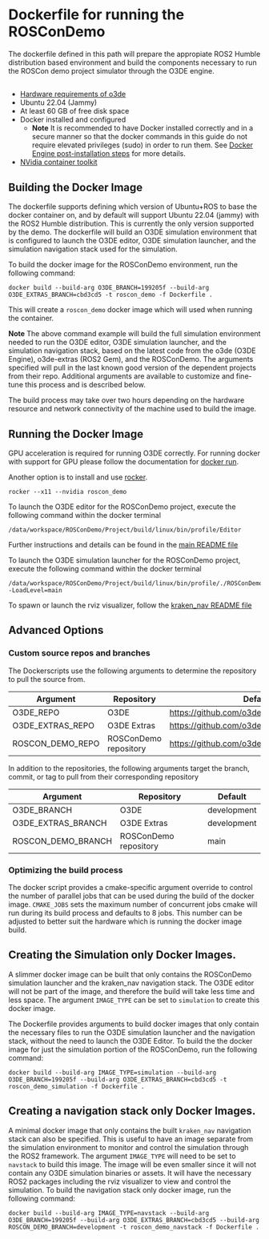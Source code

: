 # Dockerfile for running the ROSConDemo

The dockerfile defined in this path will prepare the appropiate ROS2 Humble distribution based environment and build the components necessary to run the ROSCon demo project simulator through the O3DE engine.

##

* [Hardware requirements of o3de](https://www.o3de.org/docs/welcome-guide/requirements/)
* Ubuntu 22.04 (Jammy)
* At least 60 GB of free disk space
* Docker installed and configured
  * **Note** It is recommended to have Docker installed correctly and in a secure manner so that the docker commands in this guide do not require elevated privileges (sudo) in order to run them. See [Docker Engine post-installation steps](https://docs.docker.com/engine/install/linux-postinstall/) for more details.
* [NVidia container toolkit](https://docs.nvidia.com/datacenter/cloud-native/container-toolkit/install-guide.html#docker)

## Building the Docker Image

The dockerfile supports defining which version of Ubuntu+ROS to base the docker container on, and by default will support Ubuntu 22.04 (jammy) with the ROS2 Humble distribution. This is currently the only version supported by the demo. The dockerfile will build an O3DE simulation environment that is configured to launch the O3DE editor, O3DE simulation launcher, and the simulation navigation stack used for the simulation.

To build the docker image for the ROSConDemo environment, run the following command:

```
docker build --build-arg O3DE_BRANCH=199205f --build-arg O3DE_EXTRAS_BRANCH=cbd3cd5 -t roscon_demo -f Dockerfile .
```

This will create a `roscon_demo` docker image which will used when running the container.


**Note** 
The above command example will build the full simulation environment needed to run the O3DE editor, O3DE simulation launcher, and the simulation navigation stack, based on the latest code from the o3de (O3DE Engine), o3de-extras (ROS2 Gem), and the ROSConDemo. The arguments specified will pull in the last known good version of the dependent projects from their repo. Additional arguments are available to customize and fine-tune this process and is described below.

The build process may take over two hours depending on the hardware resource and network connectivity of the machine used to build the image.

## Running the Docker Image

GPU acceleration is required for running O3DE correctly. For running docker with support for GPU please follow the documentation for [docker run](https://docs.docker.com/engine/reference/commandline/run/).

Another option is to install and use [rocker](https://github.com/osrf/rocker).

```
rocker --x11 --nvidia roscon_demo
```


To launch the O3DE editor for the ROSConDemo project, execute the following command within the docker terminal

```
/data/workspace/ROSConDemo/Project/build/linux/bin/profile/Editor
```

Further instructions and details can be found in the [main README file](https://github.com/o3de/ROSConDemo/blob/development/README.md#running-the-demo-scenario)

To launch the O3DE simulation launcher for the ROSConDemo project, execute the following command within the docker terminal

```
/data/workspace/ROSConDemo/Project/build/linux/bin/profile/./ROSConDemo.GameLauncher -LoadLevel=main
```

To spawn or launch the rviz visualizer, follow the [kraken_nav README file](https://github.com/o3de/ROSConDemo/blob/development/kraken_nav/README.md#running-simulation)

## Advanced Options
### Custom source repos and branches

The Dockerscripts use the following arguments to determine the repository to pull the source from. 

| Argument              | Repository                       | Default     |
|-----------------------|----------------------------------|-------------|
| O3DE_REPO             | O3DE                             | https://github.com/o3de/o3de.git                   |
| O3DE_EXTRAS_REPO      | O3DE Extras                      | https://github.com/o3de/o3de-extras.git            |
| ROSCON_DEMO_REPO      | ROSConDemo repository            | https://github.com/o3de/RobotVacuumSample          |


In addition to the repositories, the following arguments target the branch, commit, or tag to pull from their corresponding repository

| Argument                | Repository                       | Default     |
|-------------------------|----------------------------------|-------------|
| O3DE_BRANCH             | O3DE                             | development |
| O3DE_EXTRAS_BRANCH      | O3DE Extras                      | development |
| ROSCON_DEMO_BRANCH      | ROSConDemo repository            | main        |

### Optimizing the build process ###
The docker script provides a cmake-specific argument override to control the number of parallel jobs that can be used during the build of the docker image. `CMAKE_JOBS` sets the maximum number of concurrent jobs cmake will run during its build process and defaults to 8 jobs. This number can be adjusted to better suit the hardware which is running the docker image build.


## Creating the Simulation only Docker Images.

A slimmer docker image can be built that only contains the ROSConDemo simulation launcher and the kraken_nav navigation stack. The O3DE editor will not be part of the image, and therefore the build will take less time and less space. The argument `IMAGE_TYPE` can be set to `simulation` to create this docker image.


The Dockerfile provides arguments to build docker images that only contain the necessary files to run the O3DE simulation launcher and the navigation stack, without the need to launch the O3DE Editor. To build the the docker image for just the simulation portion of the ROSConDemo, run the following command:

```
docker build --build-arg IMAGE_TYPE=simulation --build-arg O3DE_BRANCH=199205f --build-arg O3DE_EXTRAS_BRANCH=cbd3cd5 -t roscon_demo_simulation -f Dockerfile .
```

## Creating a navigation stack only Docker Images.

A minimal docker image that only contains the built `kraken_nav` navigation stack can also be specified. This is useful to have an image separate from the simulation environment to monitor and control the simulation through the ROS2 framework. The argument `IMAGE_TYPE` will need to be set to `navstack` to build this image. The image will be even smaller since it will not contain any O3DE simulation binaries or assets. It will have the necessary ROS2 packages including the rviz visualizer to view and control the simulation. To build the navigation stack only docker image, run the following command:

```
docker build --build-arg IMAGE_TYPE=navstack --build-arg O3DE_BRANCH=199205f --build-arg O3DE_EXTRAS_BRANCH=cbd3cd5 --build-arg ROSCON_DEMO_BRANCH=development -t roscon_demo_navstack -f Dockerfile .
```



